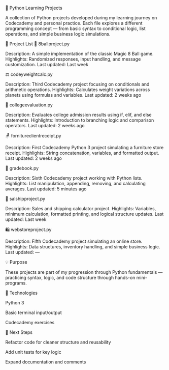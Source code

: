 🐍 Python Learning Projects

A collection of Python projects developed during my learning journey on Codecademy and personal practice. Each file explores a different programming concept — from basic syntax to conditional logic, list operations, and simple business logic simulations.

📂 Project List
🎱 8ballproject.py

Description: A simple implementation of the classic Magic 8 Ball game.
Highlights: Randomized responses, input handling, and message customization.
Last updated: Last week

⚖️ codeyweightcalc.py

Description: Third Codecademy project focusing on conditionals and arithmetic operations.
Highlights: Calculates weight variations across planets using formulas and variables.
Last updated: 2 weeks ago

🏫 collegeevaluation.py

Description: Evaluates college admission results using if, elif, and else statements.
Highlights: Introduction to branching logic and comparison operators.
Last updated: 2 weeks ago

🪑 fornitureclientreceipt.py

Description: First Codecademy Python 3 project simulating a furniture store receipt.
Highlights: String concatenation, variables, and formatted output.
Last updated: 2 weeks ago

📘 gradebook.py

Description: Sixth Codecademy project working with Python lists.
Highlights: List manipulation, appending, removing, and calculating averages.
Last updated: 5 minutes ago

🚢 salshipproject.py

Description: Sales and shipping calculator project.
Highlights: Variables, minimum calculation, formatted printing, and logical structure updates.
Last updated: Last week

🛍️ webstoreproject.py

Description: Fifth Codecademy project simulating an online store.
Highlights: Data structures, inventory handling, and simple business logic.
Last updated: —

💡 Purpose

These projects are part of my progression through Python fundamentals — practicing syntax, logic, and code structure through hands-on mini-programs.

🧰 Technologies

Python 3

Basic terminal input/output

Codecademy exercises

🚀 Next Steps

Refactor code for cleaner structure and reusability

Add unit tests for key logic

Expand documentation and comments
